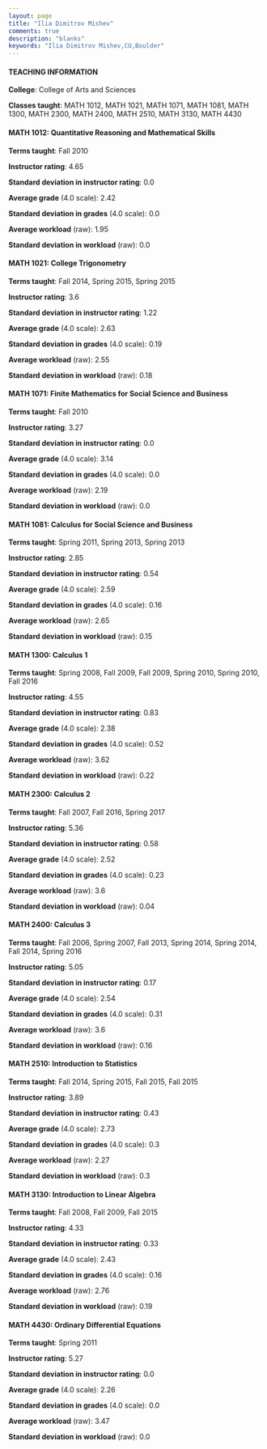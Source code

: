 ```yaml
---
layout: page
title: "Ilia Dimitrov Mishev" 
comments: true
description: "blanks"
keywords: "Ilia Dimitrov Mishev,CU,Boulder"
---
```

<head>
<script src="https://ajax.googleapis.com/ajax/libs/jquery/2.1.3/jquery.min.js"></script>
<script src="https://dl.dropboxusercontent.com/s/pc42nxpaw1ea4o9/highcharts.js?dl=0"></script>
<!-- <script src="../assets/js/highcharts.js"></script> -->
<style type="text/css">@font-face {
	font-family: "Bebas Neue";
	src: url(https://www.filehosting.org/file/details/544349/BebasNeue Regular.otf) format("opentype");
	}
	h1.Bebas { 
		font-family: "Bebas Neue", Verdana, Tahoma;
	}
</style>
</head>
	   
#### TEACHING INFORMATION

**College**: College of Arts and Sciences

**Classes taught**: MATH 1012, MATH 1021, MATH 1071, MATH 1081, MATH 1300, MATH 2300, MATH 2400, MATH 2510, MATH 3130, MATH 4430

#### MATH 1012: Quantitative Reasoning and Mathematical Skills

**Terms taught**: Fall 2010

**Instructor rating**: 4.65

**Standard deviation in instructor rating**: 0.0

**Average grade** (4.0 scale): 2.42

**Standard deviation in grades** (4.0 scale): 0.0

**Average workload** (raw): 1.95

**Standard deviation in workload** (raw): 0.0

#### MATH 1021: College Trigonometry

**Terms taught**: Fall 2014, Spring 2015, Spring 2015

**Instructor rating**: 3.6

**Standard deviation in instructor rating**: 1.22

**Average grade** (4.0 scale): 2.63

**Standard deviation in grades** (4.0 scale): 0.19

**Average workload** (raw): 2.55

**Standard deviation in workload** (raw): 0.18

#### MATH 1071: Finite Mathematics for Social Science and Business

**Terms taught**: Fall 2010

**Instructor rating**: 3.27

**Standard deviation in instructor rating**: 0.0

**Average grade** (4.0 scale): 3.14

**Standard deviation in grades** (4.0 scale): 0.0

**Average workload** (raw): 2.19

**Standard deviation in workload** (raw): 0.0

#### MATH 1081: Calculus for Social Science and Business

**Terms taught**: Spring 2011, Spring 2013, Spring 2013

**Instructor rating**: 2.85

**Standard deviation in instructor rating**: 0.54

**Average grade** (4.0 scale): 2.59

**Standard deviation in grades** (4.0 scale): 0.16

**Average workload** (raw): 2.65

**Standard deviation in workload** (raw): 0.15

#### MATH 1300: Calculus 1

**Terms taught**: Spring 2008, Fall 2009, Fall 2009, Spring 2010, Spring 2010, Fall 2016

**Instructor rating**: 4.55

**Standard deviation in instructor rating**: 0.83

**Average grade** (4.0 scale): 2.38

**Standard deviation in grades** (4.0 scale): 0.52

**Average workload** (raw): 3.62

**Standard deviation in workload** (raw): 0.22

#### MATH 2300: Calculus 2

**Terms taught**: Fall 2007, Fall 2016, Spring 2017

**Instructor rating**: 5.36

**Standard deviation in instructor rating**: 0.58

**Average grade** (4.0 scale): 2.52

**Standard deviation in grades** (4.0 scale): 0.23

**Average workload** (raw): 3.6

**Standard deviation in workload** (raw): 0.04

#### MATH 2400: Calculus 3

**Terms taught**: Fall 2006, Spring 2007, Fall 2013, Spring 2014, Spring 2014, Fall 2014, Spring 2016

**Instructor rating**: 5.05

**Standard deviation in instructor rating**: 0.17

**Average grade** (4.0 scale): 2.54

**Standard deviation in grades** (4.0 scale): 0.31

**Average workload** (raw): 3.6

**Standard deviation in workload** (raw): 0.16

#### MATH 2510: Introduction to Statistics

**Terms taught**: Fall 2014, Spring 2015, Fall 2015, Fall 2015

**Instructor rating**: 3.89

**Standard deviation in instructor rating**: 0.43

**Average grade** (4.0 scale): 2.73

**Standard deviation in grades** (4.0 scale): 0.3

**Average workload** (raw): 2.27

**Standard deviation in workload** (raw): 0.3

#### MATH 3130: Introduction to Linear Algebra

**Terms taught**: Fall 2008, Fall 2009, Fall 2015

**Instructor rating**: 4.33

**Standard deviation in instructor rating**: 0.33

**Average grade** (4.0 scale): 2.43

**Standard deviation in grades** (4.0 scale): 0.16

**Average workload** (raw): 2.76

**Standard deviation in workload** (raw): 0.19

#### MATH 4430: Ordinary Differential Equations

**Terms taught**: Spring 2011

**Instructor rating**: 5.27

**Standard deviation in instructor rating**: 0.0

**Average grade** (4.0 scale): 2.26

**Standard deviation in grades** (4.0 scale): 0.0

**Average workload** (raw): 3.47

**Standard deviation in workload** (raw): 0.0

